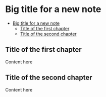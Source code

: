 <!-- {% raw %} -->

# Big title for a new note

<!-- TOC -->

- [Big title for a new note](#big-title-for-a-new-note)
	- [Title of the first chapter](#title-of-the-first-chapter)
	- [Title of the second chapter](#title-of-the-second-chapter)

<!-- /TOC -->

## Title of the first chapter

Content here

## Title of the second chapter

Content here

<!-- {% endraw %} -->
